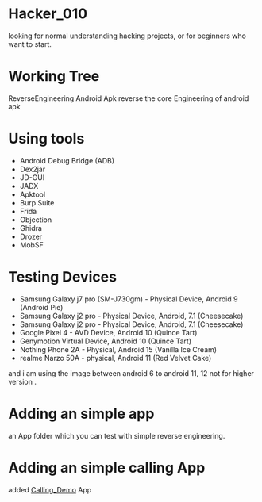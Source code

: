 # Hacker_010
looking for normal understanding hacking projects, or for beginners who want to start. 

# Working Tree 

ReverseEngineering Android Apk 
reverse the core Engineering of android apk 

# Using tools 
- Android Debug Bridge (ADB)
- Dex2jar 
- JD-GUI
- JADX
- Apktool
- Burp Suite
- Frida 
- Objection
- Ghidra
- Drozer
- MobSF

# Testing Devices 
- Samsung Galaxy j7 pro (SM-J730gm) - Physical Device, Android 9 (Android Pie)
- Samsung Galaxy j2 pro - Physical Device, Android, 7.1 (Cheesecake)
- Samsung Galaxy j2 pro - Physical Device, Android, 7.1 (Cheesecake)
- Google Pixel 4 - AVD Device, Android 10 (Quince Tart)
- Genymotion Virtual Device, Android 10 (Quince Tart)
- Nothing Phone 2A - Physical, Android 15 (Vanilla Ice Cream)
- realme Narzo 50A - physical, Android 11 (Red Velvet Cake)

and i am using the image between android 6 to android 11, 12 not for higher version . 

# Adding an simple app  

an App folder which you can test with simple reverse engineering. 

# Adding an simple calling App

added [Calling_Demo](https://github.com/rahulsinghaspqwv/Hacker_010/tree/main/Calling_Demo) App 
